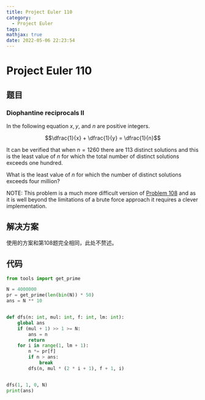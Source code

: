 ```yaml
---
title: Project Euler 110
category:
  - Project Euler
tags:
mathjax: true
date: 2022-05-06 22:23:54
---
```


<escape><!-- more --></escape>

# Project Euler 110

## 题目

### Diophantine reciprocals II

In the following equation $x, y$, and $n$ are positive integers.

$$\dfrac{1}{x} + \dfrac{1}{y} = \dfrac{1}{n}$$

It can be verified that when $n = 1260$ there are 113 distinct solutions and this is the least value of $n$ for which the total number of distinct solutions exceeds one hundred.

What is the least value of $n$ for which the number of distinct solutions exceeds four million?

<p class="smaller">NOTE: This problem is a much more difficult version of <a href="problem=108">Problem 108</a> and as it is well beyond the limitations of a brute force approach it requires a clever implementation.

## 解决方案

使用的方案和第108题完全相同，此处不赘述。

## 代码

```py
from tools import get_prime

N = 4000000
pr = get_prime(len(bin(N)) * 50)
ans = N ** 10


def dfs(n: int, mul: int, f: int, lm: int):
    global ans
    if (mul + 1) >> 1 >= N:
        ans = n
        return
    for i in range(1, lm + 1):
        n *= pr[f]
        if n > ans:
            break
        dfs(n, mul * (2 * i + 1), f + 1, i)


dfs(1, 1, 0, N)
print(ans)

```
